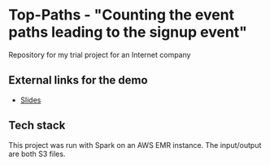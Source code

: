 # Top-Paths - "Counting the event paths leading to the signup event"
Repository for my trial project for an Internet company

## External links for the demo

 * [Slides](http://bit.ly/top_paths)

## Tech stack
This project was run with Spark on an AWS EMR instance. The input/output are both S3 files.

